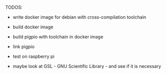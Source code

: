 TODOS: 
- write docker image for debian with cross-compilation toolchain
- build docker image
- build pigpio with toolchain in docker image
- link pigpio
- test on raspberry pi

- maybe look at GSL - GNU Scientific Library - and see if it is necessary
